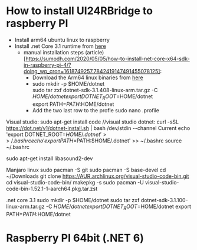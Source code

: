 # How to install UI24RBridge to raspberry PI

- Install arm64 ubuntu linux to raspberry
- Install .net Core 3.1 runtime from [here]( https://docs.microsoft.com/en-us/dotnet/core/install/linux-ubuntu)
    - manual installation steps (article)[https://sumodh.com/2020/05/05/how-to-install-net-core-x64-sdk-in-raspberry-pi-4/?doing_wp_cron=1618749257.7842419147491455078125]:
        - Download the Arm64 linux binaries from [here](https://dotnet.microsoft.com/download/dotnet/3.1)
        - sudo mkdir -p $HOME/dotnet  
          sudo tar zxf dotnet-sdk-3.1.408-linux-arm.tar.gz -C $HOME/dotnet  
          export DOTNET_ROOT=$HOME/dotnet  
          export PATH=$PATH:$HOME/dotnet
        - Add the two last row to the profle
          sudo nano .profile

Visual studio:
sudo apt-get install code //visual studio
dotnet:
curl -sSL https://dot.net/v1/dotnet-install.sh | bash /dev/stdin --channel Current
echo 'export DOTNET_ROOT=$HOME/.dotnet' >> ~/.bashrc
echo 'export PATH=$PATH:$HOME/.dotnet' >> ~/.bashrc
source ~/.bashrc


sudo apt-get install libasound2-dev


Manjaro linux
sudo pacman -S git
sudo pacman -S base-devel
cd ~/Downloads
git clone https://AUR.archlinux.org/visual-studio-code-bin.git
cd visual-studio-code-bin/
makepkg -s
sudo pacman -U visual-studio-code-bin-1.52.1-1-aarch64.pkg.tar.zst

.net core 3.1
sudo mkdir -p $HOME/dotnet
sudo tar zxf dotnet-sdk-3.1.100-linux-arm.tar.gz -C $HOME/dotnet
export DOTNET_ROOT=$HOME/dotnet
export PATH=$PATH:$HOME/dotnet

# Raspberry PI 64bit (.NET 6)

